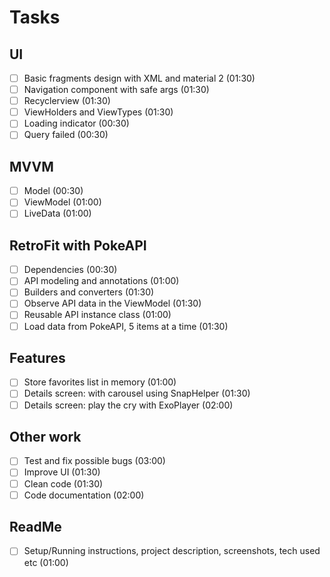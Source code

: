 # Tasks

## UI
- [ ] Basic fragments design with XML and material 2 (01:30)
- [ ] Navigation component with safe args (01:30)
- [ ] Recyclerview (01:30)
- [ ] ViewHolders and ViewTypes (01:30)
- [ ] Loading indicator (00:30)
- [ ] Query failed (00:30)

## MVVM
- [ ] Model (00:30)
- [ ] ViewModel (01:00)
- [ ] LiveData (01:00)

## RetroFit with PokeAPI
- [ ] Dependencies (00:30)
- [ ] API modeling and annotations (01:00)
- [ ] Builders and converters (01:30)
- [ ] Observe API data in the ViewModel (01:30)
- [ ] Reusable API instance class (01:00)
- [ ] Load data from PokeAPI, 5 items at a time (01:30)

## Features
- [ ] Store favorites list in memory (01:00)
- [ ] Details screen: with carousel using SnapHelper (01:30)
- [ ] Details screen: play the cry with ExoPlayer (02:00)

## Other work
- [ ] Test and fix possible bugs (03:00)
- [ ] Improve UI (01:30)
- [ ] Clean code (01:30)
- [ ] Code documentation (02:00)

## ReadMe
- [ ] Setup/Running instructions, project description, screenshots, tech used etc (01:00)
